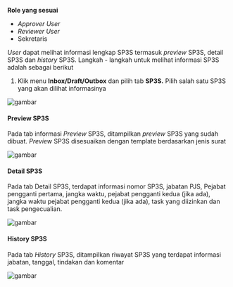 **Role yang sesuai**

- *Approver User*
- *Reviewer User*
- Sekretaris

*User* dapat melihat informasi lengkap SP3S termasuk *preview* SP3S, detail SP3S dan *history* SP3S. Langkah - langkah untuk melihat informasi SP3S adalah sebagai berikut

1. Klik menu **Inbox/Draft/Outbox** dan pilih tab **SP3S.** Pilih salah satu SP3S yang akan dilihat informasinya

![gambar](SC_SP3S/SP25.png)

#### **Preview SP3S**

Pada tab informasi *Preview* SP3S, ditampilkan *preview* SP3S yang sudah dibuat. *Preview* SP3S disesuaikan dengan template berdasarkan jenis surat

![gambar](SC_SP3S/CR08.png)

#### **Detail SP3S**

Pada tab Detail SP3S, terdapat informasi nomor SP3S, jabatan PJS, Pejabat pengganti pertama, jangka waktu, pejabat pengganti kedua (jika ada), jangka waktu pejabat pengganti kedua (jika ada), task yang diizinkan dan task pengecualian.

![gambar](SC_SP3S/SP27.png)

#### **History SP3S**

Pada tab *History* SP3S, ditampilkan riwayat SP3S yang terdapat informasi jabatan, tanggal, tindakan dan komentar

![gambar](SC_SP3S/SP28.png)